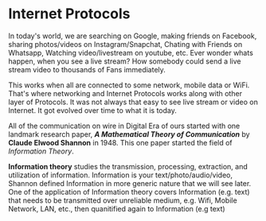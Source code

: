 # Internet Protocols

In today's world, we are searching on Google, making friends on Facebook, sharing photos/videos on Instagram/Snapchat, Chating with Friends on Whatsapp, Watching video/livestream on youtube, etc. Ever wonder whats happen, when you see a live stream? How somebody could send a live stream video to thousands of Fans immediately.

This works when all are connected to some network, mobile data or WiFi. That's where networking and Internet Protocols works along with other layer of Protocols. It was not always that easy to see live stream or video on Internet. It got evolved over time to what it is today.

All of the communication on wire in Digital Era of ours started with one landmark research paper, ***A Mathematical Theory of Communication*** by **Claude Elwood Shannon** in 1948. This one paper started the field of *Information Theory*. 

**Information theory** studies the transmission, processing, extraction, and utilization of information. Information is your text/photo/audio/video, Shannon defined Information in more generic nature that we will see later. One of the application of Information theory covers Information (e.g. text) that needs to be transmitted over unreliable medium, e.g. Wifi, Mobile Network, LAN, etc., then quanitified again to Information (e.g text) 
<!--stackedit_data:
eyJwcm9wZXJ0aWVzIjoiZXh0ZW5zaW9uczpcbiAgcHJlc2V0Oi
BnZm1cbiIsImhpc3RvcnkiOlstNjA1ODAwMTc0LC0xMjUyNjY2
NjI0LDExMjc5OTEyNTMsLTc1ODE2NTQwMCwtMTg5MTUyMzQ3MS
wxNzgxNjA5MjE5LDk1NTEwNTA2MCwxMDU4MjQ5NTYxLDE1OTEx
MjU2ODgsLTExMDQzMTQxMjAsLTExNDI5MTE4MDQsLTY2OTQxMD
Q0OF19
-->